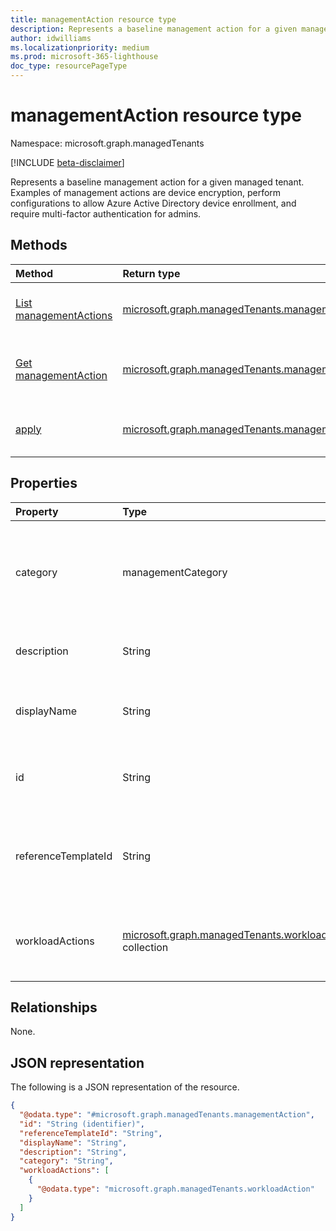 ```yaml
---
title: managementAction resource type
description: Represents a baseline management action for a given managed tenant.
author: idwilliams
ms.localizationpriority: medium
ms.prod: microsoft-365-lighthouse
doc_type: resourcePageType
---
```


# managementAction resource type

Namespace: microsoft.graph.managedTenants

[!INCLUDE [beta-disclaimer](../../includes/beta-disclaimer.md)]

Represents a baseline management action for a given managed tenant. Examples of management actions are device encryption, perform configurations to allow Azure Active Directory device enrollment, and require multi-factor authentication for admins.

## Methods

| Method                                                                                  | Return type                                                                                                                        | Description                                                                                                            |
| :-------------------------------------------------------------------------------------- | :--------------------------------------------------------------------------------------------------------------------------------- | :--------------------------------------------------------------------------------------------------------------------- |
| [List managementActions](../api/managedtenants-managedtenant-list-managementactions.md) | [microsoft.graph.managedTenants.managementAction](../resources/managedtenants-managementaction.md) collection                      | Get a list of the [managementAction](../resources/managedtenants-managementaction.md) objects and their properties.    |
| [Get managementAction](../api/managedtenants-managementaction-get.md)                   | [microsoft.graph.managedTenants.managementAction](../resources/managedtenants-managementaction.md)                                 | Read the properties and relationships of a [managementAction](../resources/managedtenants-managementaction.md) object. |
| [apply](../api/managedtenants-managementaction-apply.md)                                | [microsoft.graph.managedTenants.managementActionDeploymentStatus](../resources/managedtenants-managementactiondeploymentstatus.md) | Applies the management actions against the managed tenant.                                                             |

## Properties

| Property            | Type                                                                                                      | Description                                                                                                                              |
| :------------------ | :-------------------------------------------------------------------------------------------------------- | :--------------------------------------------------------------------------------------------------------------------------------------- |
| category            | managementCategory                                                                                        | The category for the management action. Possible values are: `custom`, `devices`, `identity`, `unknownFutureValue`. Optional. Read-only. |
| description         | String                                                                                                    | The description for the management action. Optional. Read-only.                                                                          |
| displayName         | String                                                                                                    | The display name for the management action. Optional. Read-only.                                                                         |
| id                  | String                                                                                                    | The unique identifier for the management action. Required. Read-only.                                                                    |
| referenceTemplateId | String                                                                                                    | The reference for the management template used to generate the management action. Required. Read-only.                                   |
| workloadActions     | [microsoft.graph.managedTenants.workloadAction](../resources/managedtenants-workloadaction.md) collection | The collection of workload actions associated with the management action. Required. Read-only.                                           |

## Relationships

None.

## JSON representation

The following is a JSON representation of the resource.

<!-- {
  "blockType": "resource",
  "keyProperty": "id",
  "@odata.type": "microsoft.graph.managedTenants.managementAction",
  "baseType": "microsoft.graph.entity",
  "openType": false
}
-->

```json
{
  "@odata.type": "#microsoft.graph.managedTenants.managementAction",
  "id": "String (identifier)",
  "referenceTemplateId": "String",
  "displayName": "String",
  "description": "String",
  "category": "String",
  "workloadActions": [
    {
      "@odata.type": "microsoft.graph.managedTenants.workloadAction"
    }
  ]
}
```
